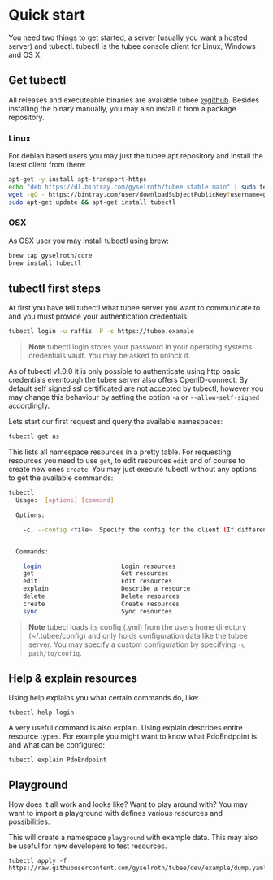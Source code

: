 # Quick start

You need two things to get started, a server (usually you want a hosted server) and tubectl. 
tubectl is the tubee console client for Linux, Windows and OS X.

## Get tubectl

All releases and executeable binaries are available tubee [@github](https://github.com/gyselroth/tubee-client-cli/releases).
Besides installing the binary manually, you may also install it from a package repository.

### Linux 

For debian based users you may just the tubee apt repository and install the latest client from there:

```sh
apt-get -y install apt-transport-https
echo "deb https://dl.bintray.com/gyselroth/tubee stable main" | sudo tee -a /etc/apt/sources.list
wget -qO - https://bintray.com/user/downloadSubjectPublicKey?username=gyselroth | sudo apt-key add -
sudo apt-get update && apt-get install tubectl
```

### OSX

As OSX user you may install tubectl using brew:

```sh
brew tap gyselroth/core
brew install tubectl
```

## tubectl first steps

At first you have tell tubectl what tubee server you want to communicate to and you must provide your authentication credentials:

```sh
tubectl login -u raffis -P -s https://tubee.example
```

>**Note** tubectl login stores your password in your operating systems credentials vault. You may be asked to unlock it.

As of tubectl v1.0.0 it is only possible to authenticate using http basic credentials eventough the tubee server also offers OpenID-connect.
By default self signed ssl certificated are not accepted by tubectl, however you may change this behaviour by setting the option `-a` or `--allow-self-signed` accordingly.

Lets start our first request and query the available namespaces:

```sh
tubectl get ns
```

This lists all namespace resources in a pretty table.
For requesting resources you need to use `get`, to edit resources `edit` and of course to create new ones `create`. You may just execute tubectl without any options to get the available commands:

```sh
tubectl
  Usage:  [options] [command]

  Options:

    -c, --config <file>  Specify the config for the client (If different than ~/.tubee/config)


  Commands:

    login                      Login resources
    get                        Get resources
    edit                       Edit resources
    explain                    Describe a resource
    delete                     Delete resources
    create                     Create resources
    sync                       Sync resources
```

>**Note** tubecl loads its config (.yml) from the users home directory (~/.tubee/config) and only holds configuration data like the tubee server. You may specify a custom configuration by specifying `-c path/to/config`.

## Help & explain resources

Using help explains you what certain commands do, like:

```
tubectl help login
```

A very useful command is also explain. Using explain describes entire resource types.
For example you might want to know what PdoEndpoint is and what can be configured:

```
tubectl explain PdoEndpoint
```

## Playground
How does it all work and looks like? Want to play around with? You may want to import a playground with defines various resources and possibilities.

This will create a namespace `playground` with example data. This may also be useful for new developers to test resources.

```
tubectl apply -f https://raw.githubusercontent.com/gyselroth/tubee/dev/example/dump.yaml
```
